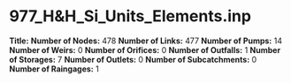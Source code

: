 # 977_H&H_Si_Units_Elements.inp
**Title:** 
**Number of Nodes:** 478
**Number of Links:** 477
**Number of Pumps:** 14
**Number of Weirs:** 0
**Number of Orifices:** 0
**Number of Outfalls:** 1
**Number of Storages:** 7
**Number of Outlets:** 0
**Number of Subcatchments:** 0
**Number of Raingages:** 1

